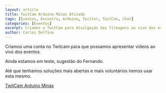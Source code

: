 ```yaml
---
layout: article
title: TwitCam Arduino Minas Ativado
tags: [Eventos, Encontro, Arduino, Twitter, TwitCan, Chat]
categories: [Eventos]
excerpt: Criamos o TwitCam para divulgação das filmagens ao vivo dos eventos do Arduino Minas via Twitter 
author: Carlos Delfino
---
```

Criamos uma conta no Twitcam para que possamos apresentar videos ao vivo dos eventos.

Ainda estamos em teste, sugestão do Fernando.

Até que tenhamos soluções mais abertas e mais voluntários iremos usar esta mesmo.

[TwitCam Arduino Minas](http://twitcam.livestream.com/user/arduinominas) 


